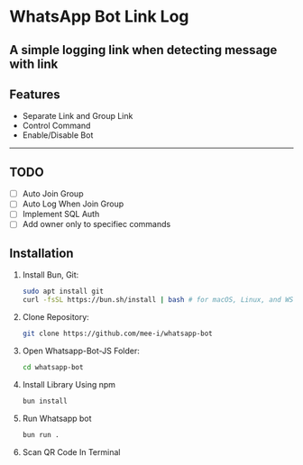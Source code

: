 # WhatsApp Bot Link Log
A simple logging link when detecting message with link
---

## Features

- Separate Link and Group Link
- Control Command
- Enable/Disable Bot
---

## TODO
- [ ] Auto Join Group
- [ ] Auto Log When Join Group
- [ ] Implement SQL Auth
- [ ] Add owner only to specifiec commands

## Installation

1. Install Bun, Git:

   ```bash
   sudo apt install git
   curl -fsSL https://bun.sh/install | bash # for macOS, Linux, and WSL
   ```
2. Clone Repository:
   ```bash
   git clone https://github.com/mee-i/whatsapp-bot
   ```
3. Open Whatsapp-Bot-JS Folder:
   ```bash
   cd whatsapp-bot
   ```
4. Install Library Using npm
   ```bash
   bun install
   ```
5. Run Whatsapp bot
   ```bash
   bun run .
   ```
6. Scan QR Code In Terminal
